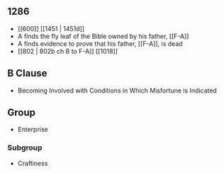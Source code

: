 ## 1286
- [[600]] [[1451 | 1451d]] 
- A finds the fly leaf of the Bible owned by his father, [[F-A]]
- A finds evidence to prove that his father, [[F-A]], is dead
- [[802 | 802b ch B to F-A]] [[1018]] 

## B Clause
- Becoming Involved with Conditions in Which Misfortune is Indicated

## Group
- Enterprise

### Subgroup
- Craftiness

